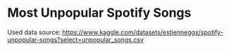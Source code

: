 # Most Unpopular Spotify Songs

Used data source: https://www.kaggle.com/datasets/estienneggx/spotify-unpopular-songs?select=unpopular_songs.csv
